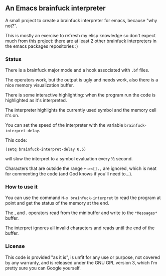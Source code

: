 ## An Emacs brainfuck interpreter 

A small project to create a brainfuck interpreter for emacs, because "why not?".

This is mostly an exercise to refresh my elisp knowledge so don't expect much from this project: there are at least 2 other brainfuck interpreters in the emacs packages repositories :)

### Status

There is a brainfuck major mode and a hook associated with `.bf` files.

The operators work, but the output is ugly and needs work, also there is a nice memory visualization buffer.

There is some interactive highlighting: when the program run the code is highlighted as it's interpreted.

The interpreter highlights the currently used symbol and the memory cell it's on.

You can set the speed of the interpreter with the variable `brainfuck-interpret-delay`.

This code:

    (setq brainfuck-interpret-delay 0.5)
    
will slow the interpret to a symbol evaluation every ½ second.

Characters that are outside the range `+-><[].,` are ignored, which is neat for commenting the code (and God knows if you'll need to…).

### How to use it

You can use the command `M-x brainfuck-interpret` to read the program at point and get the status of the memory at the end. 

The , and . operators read from the minibuffer and write to the `*Messages*` buffer.

The interpret ignores all invalid characters and reads until the end of the buffer.

### License

This code is provided "as it is", is unfit for any use or purpose, not covered by any warranty, and is released under the GNU GPL version 3, which I'm pretty sure you can Google yourself.

